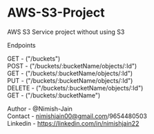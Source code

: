 # AWS-S3-Project
AWS S3 Service project without using S3

Endpoints

GET - ("/buckets") </br>
POST - ("/buckets/:bucketName/objects/:Id")</br>
GET - ("/buckets/:bucketName/objects/:Id")</br>
PUT - ("/buckets/:bucketName/objects/:Id")</br>
DELETE - ("/buckets/:bucketName/objects/:Id")</br>
GET - ("/buckets/:bucketName")</br>

Author - @Nimish-Jain</br>
Contact - nimishjain00@gmail.com/9654480503</br>
Linkedin - https://linkedin.com/in/nimishjain22</br>
